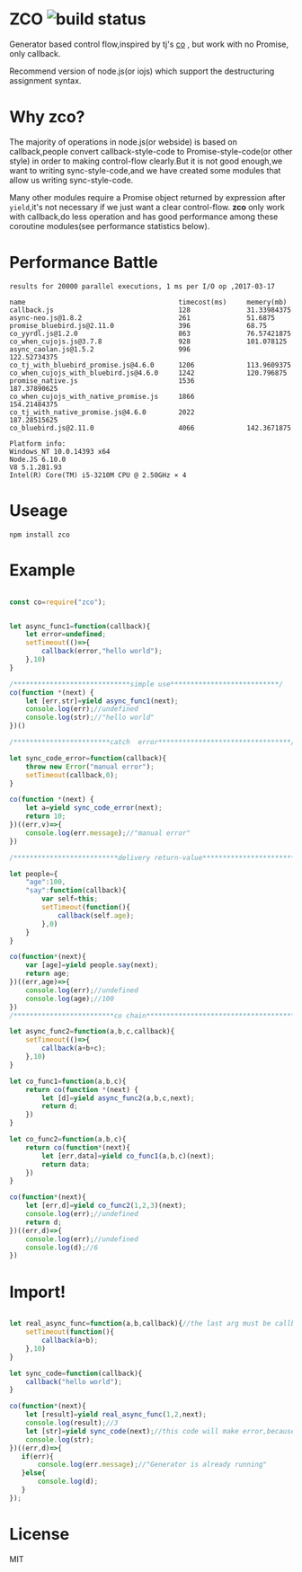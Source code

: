 
# ZCO ![build status](https://travis-ci.org/yyrdl/zco.svg?branch=master)

Generator based control flow,inspired by tj's [co](https://github.com/tj/co) , but work with no Promise, only callback.

Recommend version of node.js(or iojs)  which support the destructuring assignment syntax.

# Why zco?

   The majority of operations in node.js(or webside) is based on callback,people convert callback-style-code to Promise-style-code(or other style)
in order to making control-flow clearly.But it is not good enough,we want to writing sync-style-code,and we have created some modules
that allow us writing sync-style-code.

   Many other modules require a Promise object returned by expression after `yield`,it's not necessary if we just want a clear control-flow.
__zco__ only work with callback,do less operation and has good performance among these coroutine modules(see performance statistics below).

# Performance Battle

    results for 20000 parallel executions, 1 ms per I/O op ,2017-03-17

    name                                      timecost(ms)     memery(mb)
    callback.js                               128              31.33984375
    async-neo.js@1.8.2                        261              51.6875
    promise_bluebird.js@2.11.0                396              68.75
    co_yyrdl.js@1.2.0                         863              76.57421875
    co_when_cujojs.js@3.7.8                   928              101.078125
    async_caolan.js@1.5.2                     996              122.52734375
    co_tj_with_bluebird_promise.js@4.6.0      1206             113.9609375
    co_when_cujojs_with_bluebird.js@4.6.0     1242             120.796875
    promise_native.js                         1536             187.37890625
    co_when_cujojs_with_native_promise.js     1866             154.21484375
    co_tj_with_native_promise.js@4.6.0        2022             187.28515625
    co_bluebird.js@2.11.0                     4066             142.3671875

    Platform info:
    Windows_NT 10.0.14393 x64
    Node.JS 6.10.0
    V8 5.1.281.93
    Intel(R) Core(TM) i5-3210M CPU @ 2.50GHz × 4

# Useage

	npm install zco

# Example

```javascript

const co=require("zco");


let async_func1=function(callback){
    let error=undefined;
    setTimeout(()=>{
        callback(error,"hello world");
    },10)
}

/*****************************simple use***************************/
co(function *(next) {
    let [err,str]=yield async_func1(next);
    console.log(err);//undefined
    console.log(str);//"hello world"
})()

/************************catch  error*********************************/

let sync_code_error=function(callback){
    throw new Error("manual error");
    setTimeout(callback,0);
}

co(function *(next) {
    let a=yield sync_code_error(next);
    return 10;
})((err,v)=>{
    console.log(err.message);//"manual error"
})

/**************************delivery return-value***********************/

let people={
    "age":100,
    "say":function(callback){
        var self=this;
        setTimeout(function(){
            callback(self.age);
        },0)
    }
}

co(function*(next){
    var [age]=yield people.say(next);
    return age;
})((err,age)=>{
    console.log(err);//undefined
    console.log(age);//100
})
/*************************co chain**************************************/

let async_func2=function(a,b,c,callback){
    setTimeout(()=>{
        callback(a+b+c);
    },10)
}

let co_func1=function(a,b,c){
    return co(function *(next) {
        let [d]=yield async_func2(a,b,c,next);
        return d;
    })
}

let co_func2=function(a,b,c){
    return co(function*(next){
        let [err,data]=yield co_func1(a,b,c)(next);
        return data;
    })
}

co(function*(next){
    let [err,d]=yield co_func2(1,2,3)(next);
    console.log(err);//undefined
    return d;
})((err,d)=>{
    console.log(err);//undefined
    console.log(d);//6
})

```
# Import!

```javascript

let real_async_func=function(a,b,callback){//the last arg must be callback ,import!
    setTimeout(function(){
        callback(a+b);
    },10)
}

let sync_code=function(callback){
    callback("hello world");
}

co(function*(next){
    let [result]=yield real_async_func(1,2,next);
    console.log(result);//3
    let [str]=yield sync_code(next);//this code will make error,because it is not real-async operation,import!
    console.log(str);
})((err,d)=>{
   if(err){
       console.log(err.message);//"Generator is already running"
   }else{
       console.log(d);
   }
});

```

# License

MIT